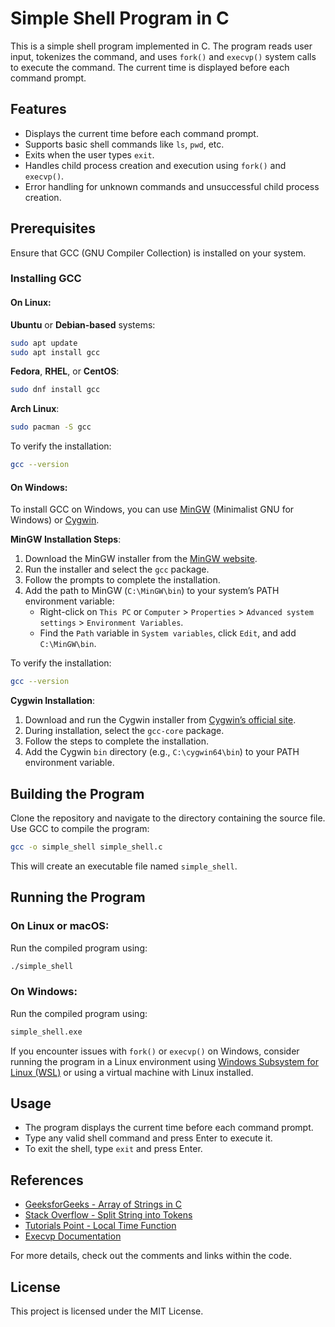 
# Simple Shell Program in C

This is a simple shell program implemented in C. The program reads user input, tokenizes the command, and uses `fork()` and `execvp()` system calls to execute the command. The current time is displayed before each command prompt.

## Features

- Displays the current time before each command prompt.
- Supports basic shell commands like `ls`, `pwd`, etc.
- Exits when the user types `exit`.
- Handles child process creation and execution using `fork()` and `execvp()`.
- Error handling for unknown commands and unsuccessful child process creation.

## Prerequisites

Ensure that GCC (GNU Compiler Collection) is installed on your system.

### Installing GCC

#### On Linux:

**Ubuntu** or **Debian-based** systems:

```bash
sudo apt update
sudo apt install gcc
```

**Fedora**, **RHEL**, or **CentOS**:

```bash
sudo dnf install gcc
```

**Arch Linux**:

```bash
sudo pacman -S gcc
```

To verify the installation:

```bash
gcc --version
```

#### On Windows:

To install GCC on Windows, you can use [MinGW](http://www.mingw.org/) (Minimalist GNU for Windows) or [Cygwin](https://www.cygwin.com/). 

**MinGW Installation Steps**:
1. Download the MinGW installer from the [MinGW website](http://www.mingw.org/).
2. Run the installer and select the `gcc` package.
3. Follow the prompts to complete the installation.
4. Add the path to MinGW (`C:\MinGW\bin`) to your system’s PATH environment variable:
   - Right-click on `This PC` or `Computer` > `Properties` > `Advanced system settings` > `Environment Variables`.
   - Find the `Path` variable in `System variables`, click `Edit`, and add `C:\MinGW\bin`.

To verify the installation:

```bash
gcc --version
```

**Cygwin Installation**:
1. Download and run the Cygwin installer from [Cygwin’s official site](https://www.cygwin.com/).
2. During installation, select the `gcc-core` package.
3. Follow the steps to complete the installation.
4. Add the Cygwin `bin` directory (e.g., `C:\cygwin64\bin`) to your PATH environment variable.

## Building the Program

Clone the repository and navigate to the directory containing the source file. Use GCC to compile the program:

```bash
gcc -o simple_shell simple_shell.c
```

This will create an executable file named `simple_shell`.

## Running the Program

### On Linux or macOS:

Run the compiled program using:

```bash
./simple_shell
```

### On Windows:

Run the compiled program using:

```bash
simple_shell.exe
```

If you encounter issues with `fork()` or `execvp()` on Windows, consider running the program in a Linux environment using [Windows Subsystem for Linux (WSL)](https://docs.microsoft.com/en-us/windows/wsl/) or using a virtual machine with Linux installed.

## Usage

- The program displays the current time before each command prompt.
- Type any valid shell command and press Enter to execute it.
- To exit the shell, type `exit` and press Enter.

## References

- [GeeksforGeeks - Array of Strings in C](https://www.geeksforgeeks.org/array-of-strings-in-c/)
- [Stack Overflow - Split String into Tokens](https://stackoverflow.com/questions/15472299/split-string-into-tokens-and-save-them-in-an-array)
- [Tutorials Point - Local Time Function](https://www.tutorialspoint.com/c_standard_library/c_function_localtime.htm)
- [Execvp Documentation](https://support.sas.com/documentation/onlinedoc/ccompiler/doc/lr2/execvp.htm)

For more details, check out the comments and links within the code.

## License

This project is licensed under the MIT License.
